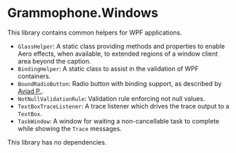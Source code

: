 # Grammophone.Windows
This library contains common helpers for WPF applications.

* `GlassHelper`: A static class providing methods and properties to enable Aero effects, when available, to extended regions of a window client area beyond the caption.
* `BindingHelper`: A static class to assist in the validation of WPF containers.
* `BoundRadioButton`: Radio button with binding support, as described by [Aviad P.](http://stackoverflow.com/questions/1317891/simple-wpf-radiobutton-binding).
* `NotNullValidationRule`: Validation rule enforcing not null values.
* `TextBoxTraceListener`: A trace listener which drives the trace output to a `TextBox`.
* `TaskWindow`: A window for waiting a non-cancellable task to complete while showing the `Trace` messages.

This library has no dependencies.

